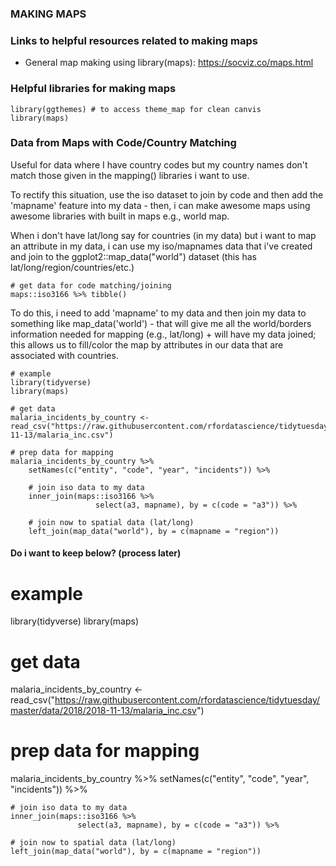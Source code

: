### MAKING MAPS

### Links to helpful resources related to making maps

* General map making using library(maps): https://socviz.co/maps.html

### Helpful libraries for making maps

```{r}
library(ggthemes) # to access theme_map for clean canvis
library(maps)
```


### Data from Maps with Code/Country Matching

Useful for data where I have country codes but my country names don't match those given in the mapping() libraries i want to use.

To rectify this situation, use the iso dataset to join by code and then add the 'mapname' feature into my data - then, i can make awesome maps using awesome libraries with built in maps e.g., world map. 

When i don't have lat/long say for countries (in my data) but i want to map an attribute in my data, i can use my iso/mapnames data that i've created and join to the ggplot2::map_data("world") dataset (this has lat/long/region/countries/etc.) 

```{r}
# get data for code matching/joining
maps::iso3166 %>% tibble()
```

To do this, i need to add 'mapname' to my data and then join my data to something like map_data('world') - that will give me all the world/borders information needed for mapping (e.g., lat/long) + will have my data joined; this allows us to fill/color the map by attributes in our data that are associated with countries.

```{r}
# example
library(tidyverse)
library(maps)

# get data
malaria_incidents_by_country <- read_csv("https://raw.githubusercontent.com/rfordatascience/tidytuesday/master/data/2018/2018-11-13/malaria_inc.csv")

# prep data for mapping
malaria_incidents_by_country %>%
    setNames(c("entity", "code", "year", "incidents")) %>% 
    
    # join iso data to my data
    inner_join(maps::iso3166 %>% 
                   select(a3, mapname), by = c(code = "a3")) %>%
    
    # join now to spatial data (lat/long)
    left_join(map_data("world"), by = c(mapname = "region"))
```


#### Do i want to keep below? (process later)

# example
library(tidyverse)
library(maps)

# get data
malaria_incidents_by_country <- read_csv("https://raw.githubusercontent.com/rfordatascience/tidytuesday/master/data/2018/2018-11-13/malaria_inc.csv")

# prep data for mapping
malaria_incidents_by_country %>%
    setNames(c("entity", "code", "year", "incidents")) %>% 
    
    # join iso data to my data
    inner_join(maps::iso3166 %>% 
                   select(a3, mapname), by = c(code = "a3")) %>%
    
    # join now to spatial data (lat/long)
    left_join(map_data("world"), by = c(mapname = "region"))



